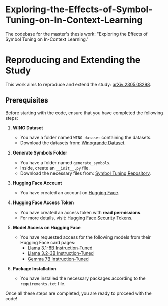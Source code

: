 # Exploring-the-Effects-of-Symbol-Tuning-on-In-Context-Learning
The codebase for the master's thesis work: "Exploring the Effects of Symbol Tuning on In-Context Learning."

# Reproducing and Extending the Study

This work aims to reproduce and extend the study: [arXiv:2305.08298](https://arxiv.org/abs/2305.08298).

## Prerequisites

Before starting with the code, ensure that you have completed the following steps:

1. **WINO Dataset**
   - You have a folder named `WINO dataset` containing the datasets.
   - Download the datasets from: [Winogrande Dataset](https://winogrande.allenai.org/).

2. **Generate Symbols Folder**
   - You have a folder named `generate_symbols`.
   - Inside, create an `__init__.py` file.
   - Download the necessary files from: [Symbol Tuning Repository](https://github.com/JerryWeiAI/symbol-tuning).

3. **Hugging Face Account**
   - You have created an account on [Hugging Face](https://huggingface.co/).

4. **Hugging Face Access Token**
   - You have created an access token with **read permissions**.
   - For more details, visit: [Hugging Face Security Tokens](https://huggingface.co/docs/hub/security-tokens).

5. **Model Access on Hugging Face**
   - You have requested access for the following models from their Hugging Face card pages:
     - [Llama 3.1-8B Instruction-Tuned](https://huggingface.co/meta-llama/Llama-3.1-8B-Instruct)
     - [Llama 3.2-3B Instruction-Tuned](https://huggingface.co/meta-llama/Llama-3.2-3B-Instruct)
     - [Gemma 7B Instruction-Tuned](https://huggingface.co/google/gemma-7b-it)

6. **Package Installation**
   - You have installed the necessary packages according to the `requirements.txt` file.

Once all these steps are completed, you are ready to proceed with the code!
